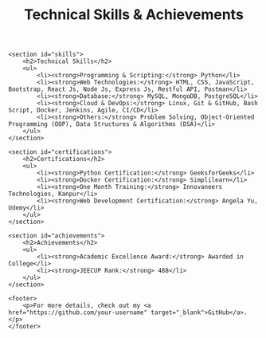 <!DOCTYPE html>
<html lang="en">

<head>
    <meta charset="UTF-8">
    <meta name="viewport" content="width=device-width, initial-scale=1.0">
    <title>Technical Skills and Certifications</title>
    <link rel="stylesheet" href="styles.css"> <!-- Link to your external CSS file -->
</head>

<body>
    <header>
        <h1>Technical Skills & Achievements</h1>
    </header>

    <section id="skills">
        <h2>Technical Skills</h2>
        <ul>
            <li><strong>Programming & Scripting:</strong> Python</li>
            <li><strong>Web Technologies:</strong> HTML, CSS, JavaScript, Bootstrap, React Js, Node Js, Express Js, Restful API, Postman</li>
            <li><strong>Database:</strong> MySQL, MongoDB, PostgreSQL</li>
            <li><strong>Cloud & DevOps:</strong> Linux, Git & GitHub, Bash Script, Docker, Jenkins, Agile, CI/CD</li>
            <li><strong>Others:</strong> Problem Solving, Object-Oriented Programming (OOP), Data Structures & Algorithms (DSA)</li>
        </ul>
    </section>

    <section id="certifications">
        <h2>Certifications</h2>
        <ul>
            <li><strong>Python Certification:</strong> GeeksforGeeks</li>
            <li><strong>Docker Certification:</strong> Simplilearn</li>
            <li><strong>One Month Training:</strong> Innovaneers Technologies, Kanpur</li>
            <li><strong>Web Development Certification:</strong> Angela Yu, Udemy</li>
        </ul>
    </section>

    <section id="achievements">
        <h2>Achievements</h2>
        <ul>
            <li><strong>Academic Excellence Award:</strong> Awarded in College</li>
            <li><strong>JEECUP Rank:</strong> 488</li>
        </ul>
    </section>

    <footer>
        <p>For more details, check out my <a href="https://github.com/your-username" target="_blank">GitHub</a>.</p>
    </footer>
</body>

</html>
